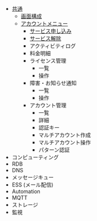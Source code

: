 * [共通](common/README.md)
  * [画面構成](common/control-panel-overview.md)
  * [アカウントメニュー](common/account_menu/README.md)
    * [サービス申し込み](common/account_menu/service.md)
    * [サービス解除](common/account_menu/service_cancellation.md)
    * アクティビティログ
    * 料金明細
    * ライセンス管理
      * 一覧
      * 操作
    * 障害・お知らせ通知
      * 一覧
      * 操作
    * アカウント管理
      * 一覧
      * 詳細
      * 認証キー
      * マルチアカウント作成
      * マルチアカウント操作
      * パターン認証
* コンピューティング
* RDB
* DNS
* メッセージキュー
* ESS (メール配信)
* Automation
* MQTT
* ストレージ
* 監視

